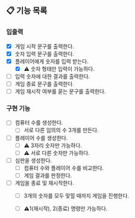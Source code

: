 ## 📋 기능 목록

### 입출력

- [x] 게임 시작 문구를 출력한다.
- [x] 숫자 입력 문구를 출력한다.
- [x] 플레이어에게 숫자를 입력 받는다.
    - [x] ⚠️ 숫자 형태만 입력이 가능하다.
- [ ] 입력 숫자에 대한 결과를 출력한다.
- [ ] 게임 종료 문구를 출력한다.
- [ ] 게임 재시작 여부를 묻는 문구를 출력한다.

### 구현 기능

- [ ] 컴퓨터 수를 생성한다.
    - [ ] 서로 다른 임의의 수 3개를 만든다.
- [ ] 플레이어 수를 생성한다.
    - [ ] ⚠️ 3자리 숫자만 가능하다.
    - [ ] ⚠️ 서로 다른 숫자만 가능하다.
- [ ] 심판을 생성한다.
    - [ ] 컴퓨터 수와 플레이어 수를 비교한다.
    - [ ] 게임 결과를 판정한다.
- [ ] 게임을 종료 및 재시작한다.
    - [ ] 3개의 숫자를 모두 맞힐 때까지 게임을 진행한다.
    - [ ] ⚠️1(재시작), 2(종료) 명령만 가능하다.
    

